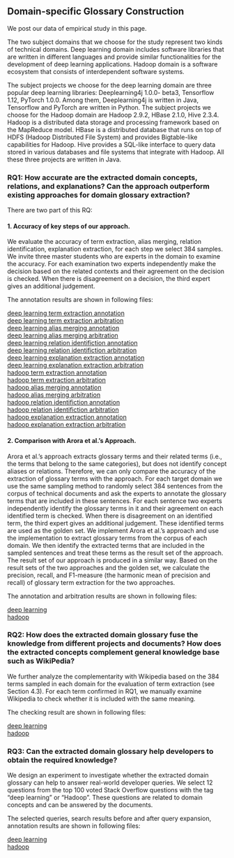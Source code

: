 ## Domain-specific Glossary Construction

We post our data of empirical study in this page.

The two subject domains that we choose for the study represent two kinds of technical domains. Deep learning domain includes software libraries that are written in different languages and provide similar functionalities for the development of deep learning applications. Hadoop domain is a software ecosystem that consists of interdependent software systems. 

The subject projects we choose for the deep learning domain are three popular deep learning libraries: Deeplearning4j 1.0.0-
beta3, Tensorflow 1.12, PyTorch 1.0.0. Among them, Deeplearning4j is written in Java, Tensorflow and PyTorch are written in Python. The subject projects we choose for the Hadoop domain are Hadoop 2.9.2, HBase 2.1.0, Hive 2.3.4. Hadoop is a distributed data storage and processing framework based on the MapReduce model. HBase is a distributed database that runs on top of HDFS (Hadoop Distributed File System) and provides Bigtable-like capabilities for Hadoop. Hive provides a SQL-like interface to query data stored in various databases and file systems that integrate with Hadoop. All these three projects are written in Java.

### RQ1: How accurate are the extracted domain concepts, relations, and explanations? Can the approach outperform existing approaches for domain glossary extraction?

There are two part of this RQ:

#### 1. Accuracy of key steps of our approach.

We evaluate the accuracy of term extraction, alias merging, relation identification, explanation extraction, for each step we select 384 samples. We invite three master students who are experts in the domain to examine the accuracy. For each examination two experts independently make the decision based on the related contexts and their agreement on the decision is checked. When there is disagreement on a decision, the third expert gives an additional judgement.

The annotation results are shown in following files:

[deep learning term extraction annotation](./deeplearning_term_annotation.json)<br>
[deep learning term extraction arbitration](./deeplearning_term_arbitration.json)<br>
[deep learning alias merging annotation](./deeplearning_fusion_annotation.json)<br>
[deep learning alias merging arbitration](./deeplearning_fusion_arbitration.json)<br>
[deep learning relation identifiction annotation](./deeplearning_relation_annotation.json)<br>
[deep learning relation identifiction arbitration](./deeplearning_relation_arbitration.json)<br>
[deep learning explanation extraction annotation](./deeplearning_explanation_annotation.json)<br>
[deep learning explanation extraction arbitration](./deeplearning_explanation_arbitration.json)<br>
[hadoop term extraction annotation](./hadoop_term_annotation.json)<br>
[hadoop term extraction arbitration](./hadoop_term_arbitration.json)<br>
[hadoop alias merging annotation](./hadoop_fusion_annotation.json)<br>
[hadoop alias merging arbitration](./hadoop_fusion_arbitration.json)<br>
[hadoop relation identifiction annotation](./hadoop_relation_annotation.json)<br>
[hadoop relation identifiction arbitration](./hadoop_relation_arbitration.json)<br>
[hadoop explanation extraction annotation](./hadoop_explanation_annotation.json)<br>
[hadoop explanation extraction arbitration](./hadoop_explanation_arbitration.json)<br>

#### 2. Comparison with Arora et al.’s Approach.

Arora et al.’s approach extracts glossary terms and their related terms (i.e., the terms that belong to the same categories), but does not identify concept aliases or relations. Therefore, we can only compare the accuracy of the extraction of glossary terms with the approach. For each target domain we use the same sampling method to randomly select 384 sentences from the corpus of technical documents and ask the experts to annotate the glossary terms that are included in these sentences. For each sentence two experts independently identify the glossary terms in it and their agreement on each identified term is checked. When there is disagreement on an identified term, the third expert gives an additional judgement. These identified terms are used as the golden set. We implement Arora et al.’s approach and use the implementation to extract glossary terms from the corpus of each domain. We then identify the extracted terms that are included in the sampled sentences and treat these terms as the result set of the approach. The result set of our approach is produced in a similar way. Based on the result sets of the two approaches and the golden set, we calculate the precision, recall, and F1-measure (the harmonic mean of precision and recall) of glossary term extraction for the two approaches.

The annotation and arbitration results are shown in following files:

[deep learning](./DL_comparison.csv)<br>
[hadoop](./hadoop_comparison.csv)

### RQ2: How does the extracted domain glossary fuse the knowledge from different projects and documents? How does the extracted concepts complement general knowledge base such as WikiPedia?

We further analyze the complementarity with Wikipedia based on the 384 terms sampled in each domain for the evaluation of term extraction (see Section 4.3). For each term confirmed in RQ1, we manually examine Wikipedia to check whether it is included with the same meaning.

The checking result are shown in following files:

[deep learning](./DL_wikipedia.txt)<br>
[hadoop](./hadoop_wikipedia.txt)

### RQ3: Can the extracted domain glossary help developers to obtain the required knowledge?

We design an experiment to investigate whether the extracted domain glossary can help to answer real-world developer queries. We select 12 questions from the top 100 voted Stack Overflow questions with the tag “deep learning” or “Hadoop”. These questions are related to domain concepts and can be answered by the documents.

The selected queries, search results before and after query expansion, annotation results are shown in following files:

[deep learning](./DL_wikipedia.txt)<br>
[hadoop](./hadoop_wikipedia.txt)



